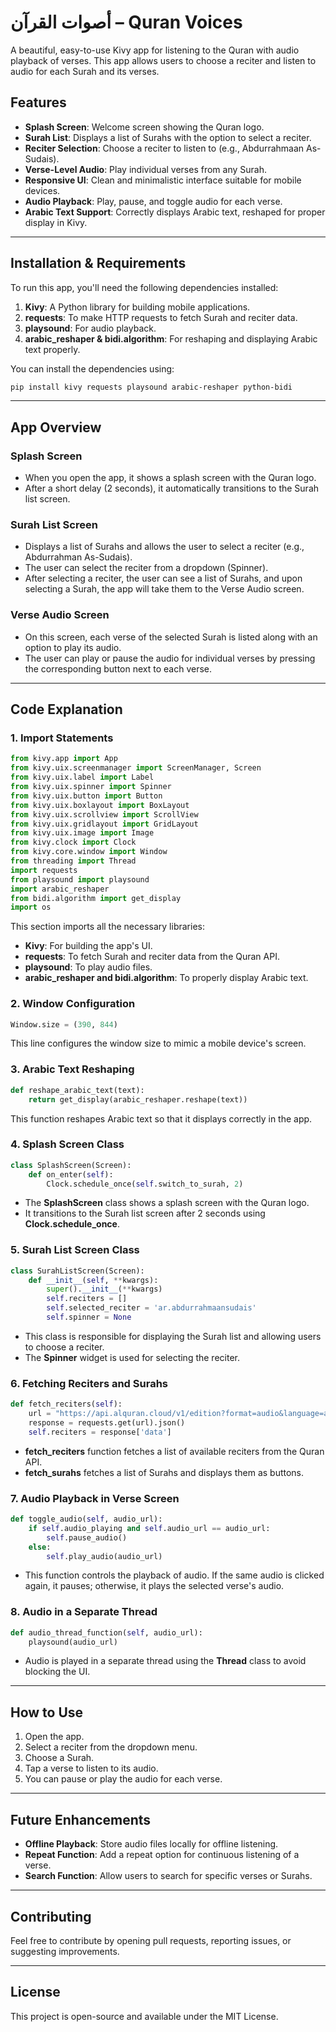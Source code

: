 

# **أصوات القرآن – Quran Voices**

A beautiful, easy-to-use Kivy app for listening to the Quran with audio playback of verses. This app allows users to choose a reciter and listen to audio for each Surah and its verses.

## **Features**

* **Splash Screen**: Welcome screen showing the Quran logo.
* **Surah List**: Displays a list of Surahs with the option to select a reciter.
* **Reciter Selection**: Choose a reciter to listen to (e.g., Abdurrahmaan As-Sudais).
* **Verse-Level Audio**: Play individual verses from any Surah.
* **Responsive UI**: Clean and minimalistic interface suitable for mobile devices.
* **Audio Playback**: Play, pause, and toggle audio for each verse.
* **Arabic Text Support**: Correctly displays Arabic text, reshaped for proper display in Kivy.

---

## **Installation & Requirements**

To run this app, you'll need the following dependencies installed:

1. **Kivy**: A Python library for building mobile applications.
2. **requests**: To make HTTP requests to fetch Surah and reciter data.
3. **playsound**: For audio playback.
4. **arabic\_reshaper & bidi.algorithm**: For reshaping and displaying Arabic text properly.

You can install the dependencies using:

```bash
pip install kivy requests playsound arabic-reshaper python-bidi
```

---

## **App Overview**

### **Splash Screen**

* When you open the app, it shows a splash screen with the Quran logo.
* After a short delay (2 seconds), it automatically transitions to the Surah list screen.

### **Surah List Screen**

* Displays a list of Surahs and allows the user to select a reciter (e.g., Abdurrahman As-Sudais).
* The user can select the reciter from a dropdown (Spinner).
* After selecting a reciter, the user can see a list of Surahs, and upon selecting a Surah, the app will take them to the Verse Audio screen.

### **Verse Audio Screen**

* On this screen, each verse of the selected Surah is listed along with an option to play its audio.
* The user can play or pause the audio for individual verses by pressing the corresponding button next to each verse.

---

## **Code Explanation**

### **1. Import Statements**

```python
from kivy.app import App
from kivy.uix.screenmanager import ScreenManager, Screen
from kivy.uix.label import Label
from kivy.uix.spinner import Spinner
from kivy.uix.button import Button
from kivy.uix.boxlayout import BoxLayout
from kivy.uix.scrollview import ScrollView
from kivy.uix.gridlayout import GridLayout
from kivy.uix.image import Image
from kivy.clock import Clock
from kivy.core.window import Window
from threading import Thread
import requests
from playsound import playsound
import arabic_reshaper
from bidi.algorithm import get_display
import os
```

This section imports all the necessary libraries:

* **Kivy**: For building the app's UI.
* **requests**: To fetch Surah and reciter data from the Quran API.
* **playsound**: To play audio files.
* **arabic\_reshaper and bidi.algorithm**: To properly display Arabic text.

### **2. Window Configuration**

```python
Window.size = (390, 844)
```

This line configures the window size to mimic a mobile device's screen.

### **3. Arabic Text Reshaping**

```python
def reshape_arabic_text(text):
    return get_display(arabic_reshaper.reshape(text))
```

This function reshapes Arabic text so that it displays correctly in the app.

### **4. Splash Screen Class**

```python
class SplashScreen(Screen):
    def on_enter(self):
        Clock.schedule_once(self.switch_to_surah, 2)
```

* The **SplashScreen** class shows a splash screen with the Quran logo.
* It transitions to the Surah list screen after 2 seconds using **Clock.schedule\_once**.

### **5. Surah List Screen Class**

```python
class SurahListScreen(Screen):
    def __init__(self, **kwargs):
        super().__init__(**kwargs)
        self.reciters = []
        self.selected_reciter = 'ar.abdurrahmaansudais'
        self.spinner = None
```

* This class is responsible for displaying the Surah list and allowing users to choose a reciter.
* The **Spinner** widget is used for selecting the reciter.

### **6. Fetching Reciters and Surahs**

```python
def fetch_reciters(self):
    url = "https://api.alquran.cloud/v1/edition?format=audio&language=ar&type=versebyverse"
    response = requests.get(url).json()
    self.reciters = response['data']
```

* **fetch\_reciters** function fetches a list of available reciters from the Quran API.
* **fetch\_surahs** fetches a list of Surahs and displays them as buttons.

### **7. Audio Playback in Verse Screen**

```python
def toggle_audio(self, audio_url):
    if self.audio_playing and self.audio_url == audio_url:
        self.pause_audio()
    else:
        self.play_audio(audio_url)
```

* This function controls the playback of audio. If the same audio is clicked again, it pauses; otherwise, it plays the selected verse's audio.

### **8. Audio in a Separate Thread**

```python
def audio_thread_function(self, audio_url):
    playsound(audio_url)
```

* Audio is played in a separate thread using the **Thread** class to avoid blocking the UI.

---

## **How to Use**

1. Open the app.
2. Select a reciter from the dropdown menu.
3. Choose a Surah.
4. Tap a verse to listen to its audio.
5. You can pause or play the audio for each verse.

---

## **Future Enhancements**

* **Offline Playback**: Store audio files locally for offline listening.
* **Repeat Function**: Add a repeat option for continuous listening of a verse.
* **Search Function**: Allow users to search for specific verses or Surahs.

---

## **Contributing**

Feel free to contribute by opening pull requests, reporting issues, or suggesting improvements.

---

## **License**

This project is open-source and available under the MIT License.


